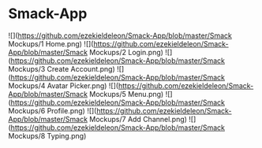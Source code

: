 # Smack-App
![](https://github.com/ezekieldeleon/Smack-App/blob/master/Smack Mockups/1 Home.png)
![](https://github.com/ezekieldeleon/Smack-App/blob/master/Smack Mockups/2 Login.png)
![](https://github.com/ezekieldeleon/Smack-App/blob/master/Smack Mockups/3 Create Account.png)
![](https://github.com/ezekieldeleon/Smack-App/blob/master/Smack Mockups/4 Avatar Picker.png)
![](https://github.com/ezekieldeleon/Smack-App/blob/master/Smack Mockups/5 Menu.png)
![](https://github.com/ezekieldeleon/Smack-App/blob/master/Smack Mockups/6 Profile.png)
![](https://github.com/ezekieldeleon/Smack-App/blob/master/Smack Mockups/7 Add Channel.png)
![](https://github.com/ezekieldeleon/Smack-App/blob/master/Smack Mockups/8 Typing.png)
